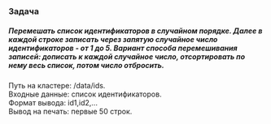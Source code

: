 ### Задача

##### Перемешать список идентификаторов в случайном порядке. Далее в каждой строке записать через запятую случайное число идентификаторов - от 1 до 5. Вариант способа перемешивания записей: дописать к каждой случайное число, отсортировать по нему весь список, потом число отбросить.

Путь на кластере: /data/ids.  
Входные данные: список идентификаторов.  
Формат вывода: id1,id2,...  
Вывод на печать: первые 50 строк.
